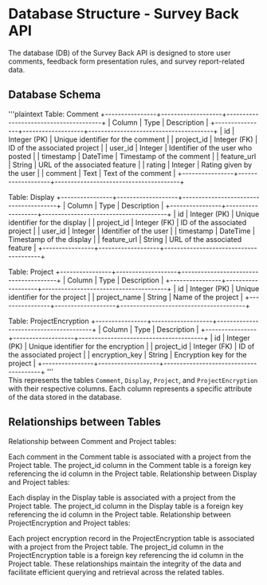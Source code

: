# Database Structure - Survey Back API

The database (DB) of the Survey Back API is designed to store user comments, feedback form presentation rules, and survey report-related data.

## Database Schema
'''plaintext
Table: Comment
+----------------+-------------------+---------------------------------------+
| Column         | Type              | Description                           |
+----------------+-------------------+---------------------------------------+
| id             | Integer (PK)      | Unique identifier for the comment      |
| project_id     | Integer (FK)      | ID of the associated project           |
| user_id        | Integer           | Identifier of the user who posted      |
| timestamp      | DateTime          | Timestamp of the comment               |
| feature_url    | String            | URL of the associated feature          |
| rating         | Integer           | Rating given by the user               |
| comment        | Text              | Text of the comment                    |
+----------------+-------------------+---------------------------------------+

Table: Display
+----------------+-------------------+---------------------------------------+
| Column         | Type              | Description                           |
+----------------+-------------------+---------------------------------------+
| id             | Integer (PK)      | Unique identifier for the display      |
| project_id     | Integer (FK)      | ID of the associated project           |
| user_id        | Integer           | Identifier of the user                 |
| timestamp      | DateTime          | Timestamp of the display               |
| feature_url    | String            | URL of the associated feature          |
+----------------+-------------------+---------------------------------------+

Table: Project
+----------------+-------------------+---------------------------------------+
| Column         | Type              | Description                           |
+----------------+-------------------+---------------------------------------+
| id             | Integer (PK)      | Unique identifier for the project      |
| project_name   | String            | Name of the project                    |
+----------------+-------------------+---------------------------------------+

Table: ProjectEncryption
+----------------+-------------------+---------------------------------------+
| Column         | Type              | Description                           |
+----------------+-------------------+---------------------------------------+
| id             | Integer (PK)      | Unique identifier for the encryption   |
| project_id     | Integer (FK)      | ID of the associated project           |
| encryption_key | String            | Encryption key for the project         |
+----------------+-------------------+---------------------------------------+
'''                                 
This represents the tables `Comment`, `Display`, `Project`, and `ProjectEncryption` with their respective columns. Each column represents a specific attribute of the data stored in the database.

## Relationships between Tables  

Relationship between Comment and Project tables:

Each comment in the Comment table is associated with a project from the Project table.
The project_id column in the Comment table is a foreign key referencing the id column in the Project table.
Relationship between Display and Project tables:

Each display in the Display table is associated with a project from the Project table.
The project_id column in the Display table is a foreign key referencing the id column in the Project table.
Relationship between ProjectEncryption and Project tables:

Each project encryption record in the ProjectEncryption table is associated with a project from the Project table.
The project_id column in the ProjectEncryption table is a foreign key referencing the id column in the Project table.
These relationships maintain the integrity of the data and facilitate efficient querying and retrieval across the related tables.